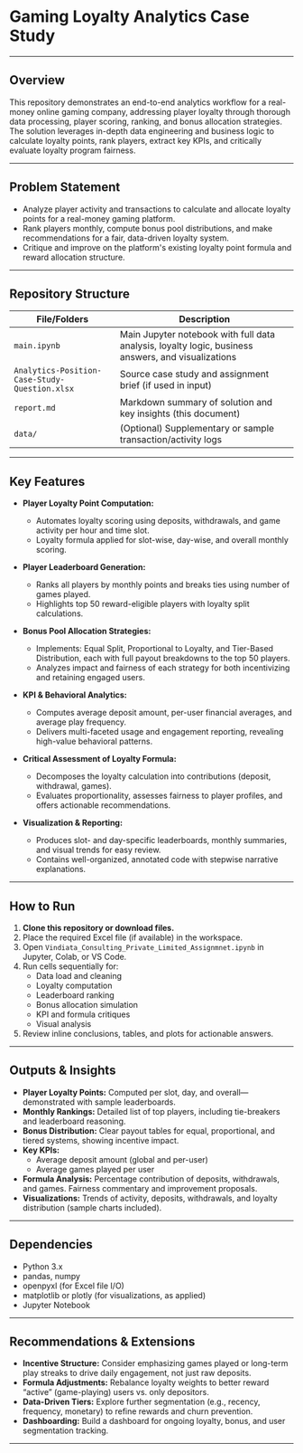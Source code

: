 # Gaming Loyalty Analytics Case Study

---

## Overview

This repository demonstrates an end-to-end analytics workflow for a real-money online gaming company, addressing player loyalty through thorough data processing, player scoring, ranking, and bonus allocation strategies. The solution leverages in-depth data engineering and business logic to calculate loyalty points, rank players, extract key KPIs, and critically evaluate loyalty program fairness.

---

## Problem Statement

- Analyze player activity and transactions to calculate and allocate loyalty points for a real-money gaming platform.
- Rank players monthly, compute bonus pool distributions, and make recommendations for a fair, data-driven loyalty system.
- Critique and improve on the platform's existing loyalty point formula and reward allocation structure.

---

## Repository Structure

| File/Folders                             | Description                                                      |
|------------------------------------------|------------------------------------------------------------------|
| `main.ipynb`                             | Main Jupyter notebook with full data analysis, loyalty logic, business answers, and visualizations |
| `Analytics-Position-Case-Study-Question.xlsx`   | Source case study and assignment brief (if used in input)        |
| `report.md`                              | Markdown summary of solution and key insights (this document)    |
| `data/`                                  | (Optional) Supplementary or sample transaction/activity logs     |

---

## Key Features

- **Player Loyalty Point Computation:**  
  - Automates loyalty scoring using deposits, withdrawals, and game activity per hour and time slot.
  - Loyalty formula applied for slot-wise, day-wise, and overall monthly scoring.

- **Player Leaderboard Generation:**  
  - Ranks all players by monthly points and breaks ties using number of games played.
  - Highlights top 50 reward-eligible players with loyalty split calculations.

- **Bonus Pool Allocation Strategies:**  
  - Implements: Equal Split, Proportional to Loyalty, and Tier-Based Distribution, each with full payout breakdowns to the top 50 players.
  - Analyzes impact and fairness of each strategy for both incentivizing and retaining engaged users.

- **KPI & Behavioral Analytics:**  
  - Computes average deposit amount, per-user financial averages, and average play frequency.
  - Delivers multi-faceted usage and engagement reporting, revealing high-value behavioral patterns.

- **Critical Assessment of Loyalty Formula:**  
  - Decomposes the loyalty calculation into contributions (deposit, withdrawal, games).
  - Evaluates proportionality, assesses fairness to player profiles, and offers actionable recommendations.

- **Visualization & Reporting:**  
  - Produces slot- and day-specific leaderboards, monthly summaries, and visual trends for easy review.
  - Contains well-organized, annotated code with stepwise narrative explanations.

---

## How to Run

1. **Clone this repository or download files.**
2. Place the required Excel file (if available) in the workspace.
3. Open `Vindiata_Consulting_Private_Limited_Assignmnet.ipynb` in Jupyter, Colab, or VS Code.
4. Run cells sequentially for:
    - Data load and cleaning
    - Loyalty computation
    - Leaderboard ranking
    - Bonus allocation simulation
    - KPI and formula critiques
    - Visual analysis
5. Review inline conclusions, tables, and plots for actionable answers.

---

## Outputs & Insights

- **Player Loyalty Points:** Computed per slot, day, and overall—demonstrated with sample leaderboards.
- **Monthly Rankings:** Detailed list of top players, including tie-breakers and leaderboard reasoning.
- **Bonus Distribution:** Clear payout tables for equal, proportional, and tiered systems, showing incentive impact.
- **Key KPIs:** 
    - Average deposit amount (global and per-user)
    - Average games played per user
- **Formula Analysis:** Percentage contribution of deposits, withdrawals, and games. Fairness commentary and improvement proposals.
- **Visualizations:** Trends of activity, deposits, withdrawals, and loyalty distribution (sample charts included).

---

## Dependencies

- Python 3.x
- pandas, numpy
- openpyxl (for Excel file I/O)
- matplotlib or plotly (for visualizations, as applied)
- Jupyter Notebook


---

## Recommendations & Extensions

- **Incentive Structure:** Consider emphasizing games played or long-term play streaks to drive daily engagement, not just raw deposits.
- **Formula Adjustments:** Rebalance loyalty weights to better reward “active” (game-playing) users vs. only depositors.
- **Data-Driven Tiers:** Explore further segmentation (e.g., recency, frequency, monetary) to refine rewards and churn prevention.
- **Dashboarding:** Build a dashboard for ongoing loyalty, bonus, and user segmentation tracking.

---


